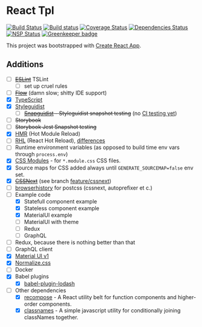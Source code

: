React Tpl
=========

[![Build Status](https://travis-ci.org/aeldar/react-tpl.svg?branch=master)](https://travis-ci.org/aeldar/react-tpl)
[![Build status](https://ci.appveyor.com/api/projects/status/868g6c6or0i92wib?svg=true)](https://ci.appveyor.com/project/aeldar/react-tpl)
[![Coverage Status](https://coveralls.io/repos/github/aeldar/react-tpl/badge.svg)](https://coveralls.io/github/aeldar/react-tpl)
[![Dependencies Status](https://david-dm.org/aeldar/react-tpl.svg)](https://david-dm.org/aeldar/react-tpl)
[![NSP Status](https://nodesecurity.io/orgs/aeldar/projects/38334832-6ccd-44dc-8155-503b371a74d8/badge)](https://nodesecurity.io/orgs/aeldar/projects/38334832-6ccd-44dc-8155-503b371a74d8)
[![Greenkeeper badge](https://badges.greenkeeper.io/aeldar/react-tpl.svg)](https://greenkeeper.io/)

This project was bootstrapped with [Create React App](https://github.com/facebookincubator/create-react-app).

Additions
---------

* [ ] ~~[ESLint](https://eslint.org/)~~ TSLint
  * [ ] set up cruel rules
* [ ] ~~[Flow](https://flow.org/en/docs/react/)~~ (damn slow; shitty IDE support)
* [x] [TypeScript](https://www.typescriptlang.org/)
* [x] [Styleguidist](https://react-styleguidist.js.org/)
  * [ ] ~~[Snapguidist](https://github.com/styleguidist/snapguidist) - Styleguidist snapshot testing~~ (no [CI testing yet](https://github.com/styleguidist/snapguidist/issues/16))
* [ ] ~~Storybook~~
* [ ] ~~Storybook Jest Snapshot testing~~
* [x] [HMR](https://github.com/facebookincubator/create-react-app/issues/2317) (Hot Module Reload)
* [ ] [RHL](http://gaearon.github.io/react-hot-loader/) (React Hot Reload), [differences](https://github.com/facebookincubator/create-react-app/issues/1063)
* [ ] Runtime environment variables (as opposed to build time env vars through `process.env`)
* [x] [CSS Modules](https://github.com/css-modules/css-modules) - for `*.module.css` CSS files.
* [x] Source maps for CSS added always until `GENERATE_SOURCEMAP=false` env set.
* [x] ~~[CSSNext](http://cssnext.io/)~~ (see branch [feature/cssnext](https://github.com/aeldar/react-tpl/tree/feature/cssnext))
* [ ] [browserhistory](https://github.com/ai/browserslist) for postcss (cssnext, autoprefixer et c.)
* [ ] Example code
  * [x] Statefull component example
  * [x] Stateless component example
  * [x] MaterialUI example
  * [ ] MaterialUI with theme
  * [ ] Redux
  * [ ] GraphQL
* [ ] Redux, because there is nothing better than that
* [ ] GraphQL client
* [x] [Material UI v1](https://material-ui-next.com/)
* [x] [Normalize.css](https://necolas.github.io/normalize.css/)
* [ ] Docker
* [x] Babel plugins
  * [x] [babel-plugin-lodash](https://github.com/lodash/babel-plugin-lodash)
* [ ] Other dependencies
  * [x] [recompose](https://github.com/acdlite/recompose) - A React utility belt for function components and higher-order components.
  * [x] [classnames](https://github.com/JedWatson/classnames) - A simple javascript utility for conditionally joining classNames together.
